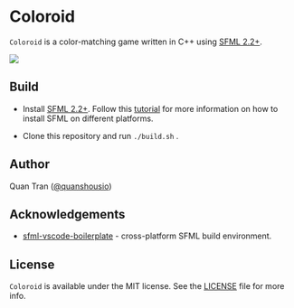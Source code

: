 # Coloroid

`Coloroid` is a color-matching game written in C++ using [SFML 2.2+](https://www.sfml-dev.org/index.php).

<img src="https://user-images.githubusercontent.com/29722055/92297585-60237480-ef06-11ea-873a-38019c8992a0.gif">

## Build

* Install [SFML 2.2+](https://www.sfml-dev.org/download/sfml/2.5.1/). Follow this [tutorial](https://www.sfml-dev.org/tutorials/2.5/) for more information on how to install SFML on different platforms.

* Clone this repository and run `./build.sh` .

## Author

Quan Tran ([@quanshousio](https://quanshousio.com))

## Acknowledgements

* [sfml-vscode-boilerplate](https://github.com/andrew-r-king/sfml-vscode-boilerplate) - cross-platform SFML build environment.

## License

`Coloroid` is available under the MIT license. See the [LICENSE](LICENSE) file for more info.
